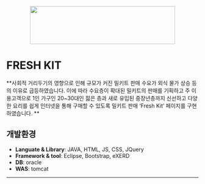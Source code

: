 <p align="center">
<img src="https://user-images.githubusercontent.com/106422700/205013740-c77b2958-18ff-416b-8cd1-ad8d94f0b045.png" width="380px" height="100px"/>

</p>


# FRESH KIT

**사회적 거리두기의 영향으로 인해 규모가 커진 밀키트 판매 수요가 외식 물가 상승 등의 이유로 급등하였습니다. 
이에 따라 수요층이 확대된 밀키트의 판매를 기획하고 주 이용고객으로 1인 가구인 20~30대인 젊은 층과 새로 유입된 중장년층까지 신선하고 다양한 요리를 쉽게 인터넷을 통해 구매할 수 있도록 밀키트 판매  ‘Fresh Kit’  페이지를 구현하였습니다.  **



## 개발환경

- **Languate & Library**: JAVA, HTML, JS, CSS, JQuery
- **Framework & tool**: Eclipse, Bootstrap, eXERD
- **DB**: oracle
- **WAS**: tomcat
---


